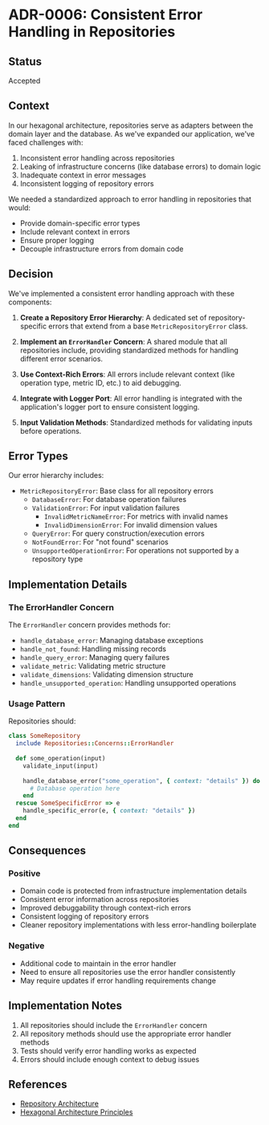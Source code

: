 # ADR-0006: Consistent Error Handling in Repositories

## Status

Accepted

## Context

In our hexagonal architecture, repositories serve as adapters between the domain layer and the database. As we've expanded our application, we've faced challenges with:

1. Inconsistent error handling across repositories
2. Leaking of infrastructure concerns (like database errors) to domain logic
3. Inadequate context in error messages
4. Inconsistent logging of repository errors

We needed a standardized approach to error handling in repositories that would:
- Provide domain-specific error types
- Include relevant context in errors
- Ensure proper logging
- Decouple infrastructure errors from domain code

## Decision

We've implemented a consistent error handling approach with these components:

1. **Create a Repository Error Hierarchy**: A dedicated set of repository-specific errors that extend from a base `MetricRepositoryError` class.

2. **Implement an `ErrorHandler` Concern**: A shared module that all repositories include, providing standardized methods for handling different error scenarios.

3. **Use Context-Rich Errors**: All errors include relevant context (like operation type, metric ID, etc.) to aid debugging.

4. **Integrate with Logger Port**: All error handling is integrated with the application's logger port to ensure consistent logging.

5. **Input Validation Methods**: Standardized methods for validating inputs before operations.

## Error Types

Our error hierarchy includes:

- `MetricRepositoryError`: Base class for all repository errors
  - `DatabaseError`: For database operation failures
  - `ValidationError`: For input validation failures
    - `InvalidMetricNameError`: For metrics with invalid names
    - `InvalidDimensionError`: For invalid dimension values
  - `QueryError`: For query construction/execution errors
  - `NotFoundError`: For "not found" scenarios
  - `UnsupportedOperationError`: For operations not supported by a repository type

## Implementation Details

### The ErrorHandler Concern

The `ErrorHandler` concern provides methods for:

- `handle_database_error`: Managing database exceptions
- `handle_not_found`: Handling missing records
- `handle_query_error`: Managing query failures
- `validate_metric`: Validating metric structure
- `validate_dimensions`: Validating dimension structure
- `handle_unsupported_operation`: Handling unsupported operations

### Usage Pattern

Repositories should:

```ruby
class SomeRepository
  include Repositories::Concerns::ErrorHandler
  
  def some_operation(input)
    validate_input(input)
    
    handle_database_error("some_operation", { context: "details" }) do
      # Database operation here
    end
  rescue SomeSpecificError => e
    handle_specific_error(e, { context: "details" })
  end
end
```

## Consequences

### Positive

- Domain code is protected from infrastructure implementation details
- Consistent error information across repositories
- Improved debuggability through context-rich errors
- Consistent logging of repository errors
- Cleaner repository implementations with less error-handling boilerplate

### Negative

- Additional code to maintain in the error handler
- Need to ensure all repositories use the error handler consistently
- May require updates if error handling requirements change

## Implementation Notes

1. All repositories should include the `ErrorHandler` concern
2. All repository methods should use the appropriate error handler methods
3. Tests should verify error handling works as expected
4. Errors should include enough context to debug issues

## References

- [Repository Architecture](../repository_architecture.md)
- [Hexagonal Architecture Principles](../README.md) 